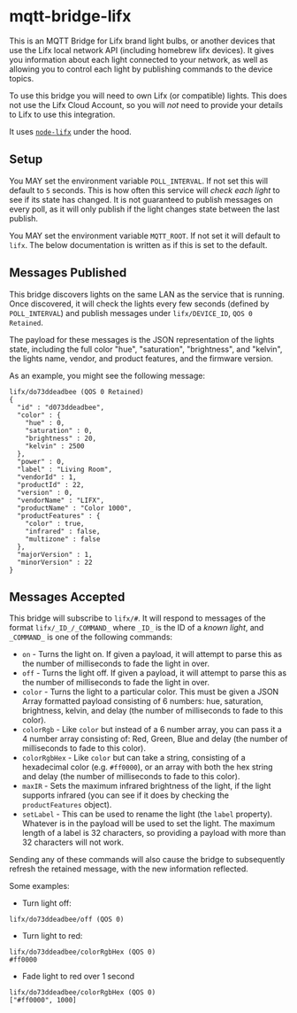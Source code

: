 # mqtt-bridge-lifx

This is an MQTT Bridge for Lifx brand light bulbs, or another devices that use
the Lifx local network API (including homebrew lifx devices). It gives you
information about each light connected to your network, as well as allowing you
to control each light by publishing commands to the device topics.

To use this bridge you will need to own Lifx (or compatible) lights. This does
not use the Lifx Cloud Account, so you will _not_ need to provide your details
to Lifx to use this integration.

It uses [`node-lifx`](https://npm.im/node-lifx) under the hood.

## Setup

You MAY set the environment variable `POLL_INTERVAL`. If not set this will
default to `5` seconds. This is how often this service will _check each light_
to see if its state has changed. It is not guaranteed to publish messages on
every poll, as it will only publish if the light changes state between the last
publish.

You MAY set the environment variable `MQTT_ROOT`. If not set it will default to
`lifx`. The below documentation is written as if this is set to the default.

## Messages Published

This bridge discovers lights on the same LAN as the service that is running.
Once discovered, it will check the lights every few seconds (defined by
`POLL_INTERVAL`) and publish messages under `lifx/DEVICE_ID`, `QOS 0 Retained`.

The payload for these messages is the JSON representation of the lights state,
including the full color "hue", "saturation", "brightness", and "kelvin", the
lights name, vendor, and product features, and the firmware version.

As an example, you might see the following message:

```
lifx/do73ddeadbee (QOS 0 Retained)
{
  "id" : "d073ddeadbee",
  "color" : {
    "hue" : 0,
    "saturation" : 0,
    "brightness" : 20,
    "kelvin" : 2500
  },
  "power" : 0,
  "label" : "Living Room",
  "vendorId" : 1,
  "productId" : 22,
  "version" : 0,
  "vendorName" : "LIFX",
  "productName" : "Color 1000",
  "productFeatures" : {
    "color" : true,
    "infrared" : false,
    "multizone" : false
  },
  "majorVersion" : 1,
  "minorVersion" : 22
}
```

## Messages Accepted

This bridge will subscribe to `lifx/#`. It will respond to messages of the
format `lifx/_ID_/_COMMAND_` where `_ID_` is the ID of a _known light_, and
`_COMMAND_` is one of the following commands:

  - `on` - Turns the light on. If given a payload, it will attempt to parse
    this as the number of milliseconds to fade the light in over.
  - `off` - Turns the light off. If given a payload, it will attempt to parse
    this as the number of milliseconds to fade the light in over.
  - `color` - Turns the light to a particular color. This must be given a JSON
    Array formatted payload consisting of 6 numbers: hue, saturation,
    brightness, kelvin, and delay (the number of milliseconds to fade to this
    color).
  - `colorRgb` - Like `color` but instead of a 6 number array, you can pass it
    a 4 number array consisting of: Red, Green, Blue and delay (the number of
    milliseconds to fade to this color).
  - `colorRgbHex` - Like `color` but can take a string, consisting of a
    hexadecimal color (e.g. `#ff0000`), or an array with both the hex string
    and delay (the number of milliseconds to fade to this color).
  - `maxIR` - Sets the maximum infrared brightness of the light, if the light
    supports infrared (you can see if it does by checking the `productFeatures`
    object). 
  - `setLabel` - This can be used to rename the light (the `label` property).
    Whatever is in the payload will be used to set the light. The maximum
    length of a label is 32 characters, so providing a payload with more than
    32 characters will not work.

Sending any of these commands will also cause the bridge to subsequently
refresh the retained message, with the new information reflected.

Some examples:


 - Turn light off:
  ```
  lifx/do73ddeadbee/off (QOS 0)
  ```

 - Turn light to red:
  ```
  lifx/do73ddeadbee/colorRgbHex (QOS 0)
  #ff0000
  ```

 - Fade light to red over 1 second
  ```
  lifx/do73ddeadbee/colorRgbHex (QOS 0)
  ["#ff0000", 1000]
  ```
